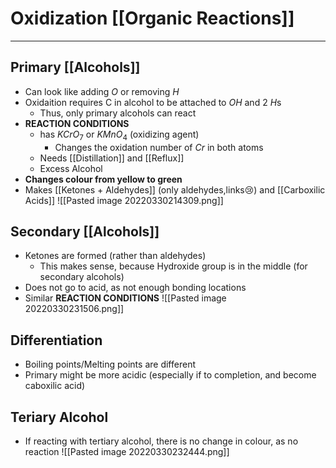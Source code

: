 # Oxidization [[Organic Reactions]]
---
## Primary [[Alcohols]]
- Can look like adding $O$ or removing $H$
- Oxidaition requires C in alcohol to be attached to $OH$ and 2 $H$s
	- Thus, only primary alcohols can react
- **REACTION CONDITIONS**
	- has $KCrO_7$ or $KMnO_4$ (oxidizing agent)
		- Changes the oxidation number of $Cr$ in both atoms
	- Needs [[Distillation]] and [[Reflux]]
	- Excess Alcohol
- **Changes colour from yellow to green**
- Makes [[Ketones + Aldehydes]] (only aldehydes,links😢) and [[Carboxilic Acids]]
![[Pasted image 20220330214309.png]]
## Secondary [[Alcohols]]
- Ketones are formed (rather than aldehydes)
	- This makes sense, because Hydroxide group is in the middle (for secondary alcohols)
- Does not go to acid, as not enough bonding locations
- Similar **REACTION CONDITIONS**
![[Pasted image 20220330231506.png]]
## Differentiation
- Boiling points/Melting points are different
- Primary might be more acidic (especially if to completion, and become caboxilic acid)
## Teriary Alcohol
- If reacting with tertiary alcohol, there is no change in colour, as no reaction
![[Pasted image 20220330232444.png]]
